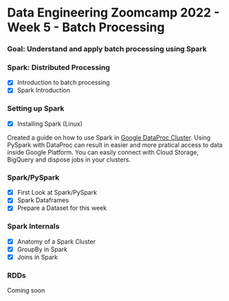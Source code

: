# Data Engineering Zoomcamp 2022 - Week 5 - Batch Processing

### Goal: Understand and apply batch processing using Spark

### Spark: Distributed Processing
- [X] Introduction to batch processing
- [X] Spark Introduction 

### Setting up Spark
- [X] Installing Spark (Linux)

Created a guide on how to use Spark in [Google DataProc Cluster](pyspark_in_dataproc_cluster.md).
Using PySpark with DataProc can result in easier and more pratical access to data inside Google Platform. 
You can easily connect with Cloud Storage, BigQuery and dispose jobs in your clusters.
 
### Spark/PySpark
- [X] First Look at Spark/PySpark
- [X] Spark Dataframes  
- [X] Prepare a Dataset for this week  

### Spark Internals
- [X] Anatomy of a Spark Cluster
- [X] GroupBy in Spark
- [X] Joins in Spark

### RDDs

Coming soon
